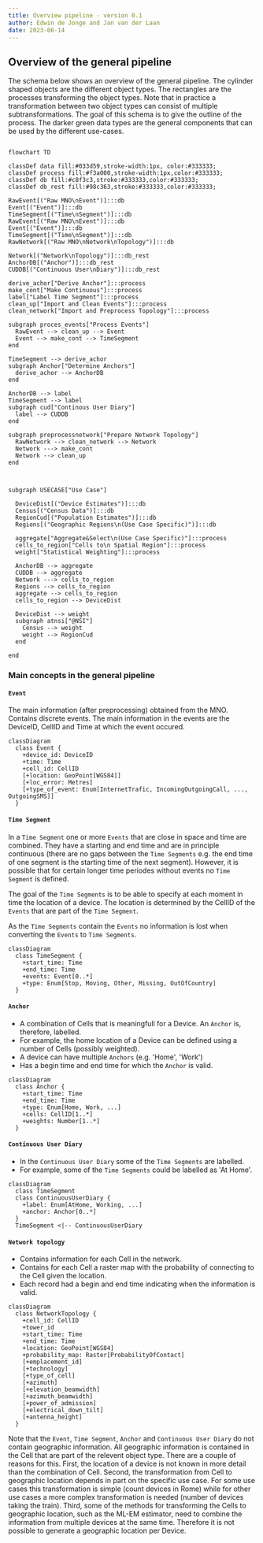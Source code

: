 ```yaml
---
title: Overview pipeline - version 0.1
author: Edwin de Jonge and Jan van der Laan
date: 2023-06-14
---
```





## Overview of the general pipeline

The schema below shows an overview of the general pipeline. The cylinder shaped objects are the different object types. The rectangles are the processes transforming the object types. Note that in practice a transformation between two object types can consist of multiple subtransformations. The goal of this schema is to give the outline of the process. The darker green data types are the general components that can be used by the different use-cases. 

```mermaid

flowchart TD

classDef data fill:#033d59,stroke-width:1px, color:#333333;
classDef process fill:#f3a000,stroke-width:1px,color:#333333;
classDef db fill:#c8f3c3,stroke:#333333,color:#333333;
classDef db_rest fill:#98c363,stroke:#333333,color:#333333;

RawEvent[("Raw MNO\nEvent")]:::db
Event[("Event")]:::db
TimeSegment[("Time\nSegment")]:::db
RawEvent[("Raw MNO\nEvent")]:::db
Event[("Event")]:::db
TimeSegment[("Time\nSegment")]:::db
RawNetwork[("Raw MNO\nNetwork\nTopology")]:::db

Network[("Network\nTopology")]:::db_rest
AnchorDB[("Anchor")]:::db_rest
CUDDB[("Continuous User\nDiary")]:::db_rest

derive_achor["Derive Anchor"]:::process
make_cont["Make Continuous"]:::process
label["Label Time Segment"]:::process
clean_up["Import and Clean Events"]:::process
clean_network["Import and Preprocess Topology"]:::process

subgraph proces_events["Process Events"]
  RawEvent --> clean_up --> Event
  Event --> make_cont --> TimeSegment
end

TimeSegment --> derive_achor
subgraph Anchor["Determine Anchors"]
  derive_achor --> AnchorDB
end

AnchorDB --> label
TimeSegment --> label
subgraph cud["Continous User Diary"]
  label --> CUDDB
end

subgraph preprocessnetwork["Prepare Network Topology"]
  RawNetwork --> clean_network --> Network
  Network ---> make_cont
  Network --> clean_up
end



subgraph USECASE["Use Case"]

  DeviceDist[("Device Estimates")]:::db
  Census[("Census Data")]:::db
  RegionCud[("Population Estimates")]:::db
  Regions[("Geographic Regions\n(Use Case Specific)")]:::db

  aggregate["Aggregate&Select\n(Use Case Specific)"]:::process
  cells_to_region["Cells to\n Spatial Region"]:::process
  weight["Statistical Weighting"]:::process

  AnchorDB --> aggregate
  CUDDB --> aggregate
  Network ---> cells_to_region
  Regions --> cells_to_region
  aggregate --> cells_to_region
  cells_to_region --> DeviceDist

  DeviceDist --> weight
  subgraph atnsi["@NSI"]
    Census --> weight
    weight --> RegionCud
  end

end

```

### Main concepts in the general pipeline


#### `Event`
The main information (after preprocessing) obtained from the MNO. Contains discrete events. The main information in the events are the DeviceID, CellID and Time at which the event occured.

```mermaid
classDiagram
  class Event {
    +device_id: DeviceID
    +time: Time
    +cell_id: CellID
    [+location: GeoPoint[WGS84]]
    [+loc_error: Metres]
    [+type_of_event: Enum[InternetTrafic, IncomingOutgoingCall, ..., OutgoingSMS]]
  }
```

#### `Time Segment`
In a `Time Segment` one or more `Events` that are close in space and time are combined. They have a starting and end time and are in principle continuous (there are no gaps between the `Time Segments` e.g. the end time of one segment is the starting time of the next segment). However, it is possible that for certain longer time periodes without events no `Time Segment` is defined. 

The goal of the `Time Segments` is to be able to specify at each moment in time the location of a device. The location is determined by the CellID of the `Events` that are part of the `Time Segment`. 

As the `Time Segments` contain the `Events` no information is lost when converting the `Events` to `Time Segments`. 


```mermaid
classDiagram
  class TimeSegment {
    +start_time: Time
    +end_time: Time
    +events: Event[0..*]
    +type: Enum[Stop, Moving, Other, Missing, OutOfCountry]
  }
```

#### `Anchor`
- A combination of Cells that is meaningfull for a Device. An `Anchor` is, therefore, labelled.
- For example, the home location of a Device can be defined using a number of Cells (possibly weighted).
- A device can have multiple `Anchors` (e.g. 'Home', 'Work')
- Has a begin time and end time for which the `Anchor` is valid.

<!--
TODO: home country for tourists and border migration. Possible solution would be to have two types of achors: CellAnchor where the anchor is a combination of Cells and CountryAnchor where the anchor is a country. For, border trafic the anchor is probably a combination: Country + Cells where person crosses the border most often. So perhaps better to put it all in Anchor class and allow either country or cells to empty (at least one should be filled).
-->

```mermaid
classDiagram
  class Anchor {
    +start_time: Time
    +end_time: Time
    +type: Enum[Home, Work, ...]
    +cells: CellID[1..*]
    +weights: Number[1..*]
  }
```

#### `Continuous User Diary`
- In the `Continuous User Diary` some of the `Time Segments` are labelled. 
- For example, some of the `Time Segments` could be labelled as 'At Home'. 

```mermaid
classDiagram
  class TimeSegment 
  class ContinuousUserDiary {
    +label: Enum[AtHome, Working, ...]
    +anchor: Anchor[0..*]
  }
  TimeSegment <|-- ContinuousUserDiary
```

#### `Network topology`
- Contains information for each Cell in the network.
- Contains for each Cell a raster map with the probability of connecting to the Cell given the location.
- Each record had a begin and end time indicating when the information is valid.

```mermaid
classDiagram
  class NetworkTopology {
    +cell_id: CellID
    +tower_id
    +start_time: Time
    +end_time: Time
    +location: GeoPoint[WGS84]
    +probability_map: Raster[ProbabilityOfContact]
    [+emplacement_id]
    [+technology]
    [+type_of_cell]
    [+azimuth]
    [+elevation_beamwidth]
    [+azimuth_beamwidth]
    [+power_of_admission]
    [+electrical_down_tilt]
    [+antenna_height]
  }
```

Note that the `Event`, `Time Segment`, `Anchor` and `Continuous User Diary` do not contain geographic information. All geographic information is contained in the Cell that are part of the relevent object type. There are a couple of reasons for this. First, the location of a device is not known in more detail than the combination of Cell. Second, the transformation from Cell to geographic location depends in part on the specific use case. For some use cases this transformation is simple (count devices in Rome) while for other use cases a more complex transformation is needed (number of devices taking the train). Third, some of the methods for transforming the Cells to geographic location, such as the ML-EM estimator, need to combine the information from multiple devices at the same time. Therefore it is not possible to generate a geographic location per Device.

